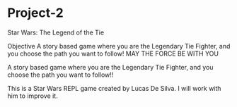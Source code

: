 
# Project-2
Star Wars: The Legend of the Tie

Objective
A story based game where you are the Legendary Tie Fighter, and you choose the path you want to follow! MAY THE FORCE BE WITH YOU

A story based game where you are the Legendary Tie Fighter, and you choose the path you want to follow!!


This is a Star Wars REPL game created by Lucas De Silva. I will work with him to improve it.
